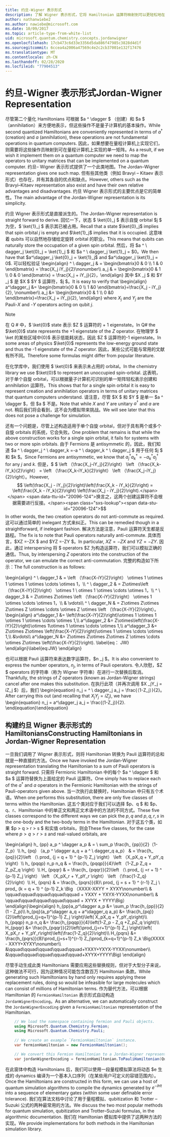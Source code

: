 ```yaml
---
title: 约旦-Wigner 表示形式
description: 了解 Wigner 表示形式，它将 Hamiltonian 运算符映射到可以更轻松地在量程计算机上实现的单一矩阵。
author: nathanwiebe2
ms.author: nawiebe@microsoft.com
ms.date: 10/09/2017
ms.topic: article-type-from-white-list
uid: microsoft.quantum.chemistry.concepts.jordanwigner
ms.openlocfilehash: 17cb473c6d33e3356d5da886f47985c3828d4d1f
ms.sourcegitcommit: 6ccea4a2006a47569c4e2c2cb37001e132f17476
ms.translationtype: MT
ms.contentlocale: zh-CN
ms.lasthandoff: 02/28/2020
ms.locfileid: "77904513"
---
```

# <a name="jordan-wigner-representation"></a><span data-ttu-id="20096-103">约旦-Wigner 表示形式</span><span class="sxs-lookup"><span data-stu-id="20096-103">Jordan-Wigner Representation</span></span>

<span data-ttu-id="20096-104">尽管第二个量化 Hamiltonians 可根据 $a ^ \dagger $ （创建）和 $a $ （annihilation）来方便地表示，但这些操作不是量子计算机的基本操作。</span><span class="sxs-lookup"><span data-stu-id="20096-104">While second quantized Hamiltonians are conveniently represented in terms of $a^\dagger$ (creation) and $a$ (annihilation), these operations are not fundamental operations in quantum computers.</span></span>
<span data-ttu-id="20096-105">因此，如果想要在量程计算机上实现它们，则需要将这些操作员映射到可在量程计算机上实现的单一矩阵。</span><span class="sxs-lookup"><span data-stu-id="20096-105">As a result, if we wish it implement them on a quantum computer we need to map the operators to unitary matrices that can be implemented on a quantum computer.</span></span>
<span data-ttu-id="20096-106">约旦– Wigner 表示形式提供了一个此类地图。</span><span class="sxs-lookup"><span data-stu-id="20096-106">The Jordan–Wigner representation gives one such map.</span></span>
<span data-ttu-id="20096-107">但有些其他类（例如 Bravyi – Kitaev 表示形式）也存在，并有其各自的优点和缺点。</span><span class="sxs-lookup"><span data-stu-id="20096-107">However, others such as the Bravyi–Kitaev representation also exist and have their own relative advantages and disadvantages.</span></span>
<span data-ttu-id="20096-108">约旦 Wigner 表示形式的主要优点是它的简单性。</span><span class="sxs-lookup"><span data-stu-id="20096-108">The main advantage of the Jordan-Wigner representation is its simplicity.</span></span>

<span data-ttu-id="20096-109">约旦 Wigner 表示形式是直接派生的。</span><span class="sxs-lookup"><span data-stu-id="20096-109">The Jordan-Wigner representation is straight forward to derive.</span></span>
<span data-ttu-id="20096-110">回忆一下，状态 $ \ket{0}_j $ 表示自旋 orbital $j $ 为空，$ \ket{1}_j $ 表示其已被占用。</span><span class="sxs-lookup"><span data-stu-id="20096-110">Recall that a state $\ket{0}_j$ implies that spin orbital $j$ is empty and $\ket{1}_j$ implies that it is occupied.</span></span>
<span data-ttu-id="20096-111">这意味着 qubits 可以自然地存储给定旋转 orbital 的职业。</span><span class="sxs-lookup"><span data-stu-id="20096-111">This means that qubits can naturally store the occupation of a given spin orbital.</span></span>
<span data-ttu-id="20096-112">然后，将 $a ^ \ dagger_j \ket{0}_j = \ket{1}_j $ 和 $a ^ \ dagger_j \ket{1}_j = $0。</span><span class="sxs-lookup"><span data-stu-id="20096-112">We then have that $a^\dagger_j \ket{0}_j = \ket{1}_j$ and $a^\dagger_j \ket{1}_j = 0$.</span></span>
<span data-ttu-id="20096-113">可以轻松验证 \begin{align} ^ \ dagger_j & = \begin{bmatrix}0 & 0 \\\ 1 & 0 \end{bmatrix} = \frac{X_j iY_j}{2}\nonumber\\\\ a_j & = \begin{bmatrix}0 & 1 \\\ 0 & 0 \end{bmatrix} = \frac{X_j + iY_j}{2}，\end{align} 其中 $X _j $ 和 $Y _j $ 是 $X $ $Y $ 运算符，$j $。</span><span class="sxs-lookup"><span data-stu-id="20096-113">It is easy to verify that \begin{align} a^\dagger_j &= \begin{bmatrix}0 & 0 \\\ 1 &0 \end{bmatrix}=\frac{X_j - iY_j}{2}, \nonumber\\\\ a_j &= \begin{bmatrix}0 & 1 \\\ 0 &0 \end{bmatrix}=\frac{X_j + iY_j}{2}, \end{align} where $X_j$ and $Y_j$ are the Pauli-$X$ and -$Y$ operators acting on qubit $j$.</span></span>

>[!NOTE]
> <span data-ttu-id="20096-114">在 Q # 中，$ \ket{0}$ state 表示 $Z $ 运算符的 + 1 eigenstate。</span><span class="sxs-lookup"><span data-stu-id="20096-114">In Q# the $\ket{0}$ state represents the +1 eigenstate of the $Z$ operator.</span></span> <span data-ttu-id="20096-115">在物理学 $ \ket 的某些区域中{0}$ 表示低能耗状态，因此 $Z $ 运算符的-1 eigenstate。</span><span class="sxs-lookup"><span data-stu-id="20096-115">In some areas of physics $\ket{0}$ represents the low-energy ground state and thus the -1 eigenstate of the $Z$ operator.</span></span> <span data-ttu-id="20096-116">因此，某些公式可能与常用的文献有所不同。</span><span class="sxs-lookup"><span data-stu-id="20096-116">Therefore some formulas might differ from popular literature.</span></span>

<span data-ttu-id="20096-117">在化学库中，我们使用 $ \ket{0}$ 来表示未占用的 orbital。</span><span class="sxs-lookup"><span data-stu-id="20096-117">In the chemistry library we use $\ket{0}$ to represent an unoccupied spin-orbital.</span></span>
<span data-ttu-id="20096-118">这表明，对于单个自旋 orbital，可以根据量子计算机可识别的单一矩阵轻松表示创建和 annihilation 运算符。</span><span class="sxs-lookup"><span data-stu-id="20096-118">This shows that for a single spin orbital it is easy to represent creation and annihilation operators in terms of unitary matrices that quantum computers understand.</span></span>
<span data-ttu-id="20096-119">请注意，尽管 $X $ 和 $Y $ 是单一 $a ^ \dagger $，但 $a $ 不是。</span><span class="sxs-lookup"><span data-stu-id="20096-119">Note that while $X$ and $Y$ are unitary $a^\dagger$ and $a$ are not.</span></span>
<span data-ttu-id="20096-120">稍后我们将会看到，这不会为模拟带来挑战。</span><span class="sxs-lookup"><span data-stu-id="20096-120">We will see later that this does not pose a challenge for simulation.</span></span>

<span data-ttu-id="20096-121">还有一个问题是，尽管上述构造适用于单个自旋 orbital，但对于具有两个或多个自旋 orbitals 的系统，它会失败。</span><span class="sxs-lookup"><span data-stu-id="20096-121">One problem that remains is that while the above construction works for a single spin orbital, it fails for systems with two or more spin orbitals.</span></span>
<span data-ttu-id="20096-122">由于 Fermions 是 antisymmetic 的，因此，我们知道 $a ^ \ dagger_j ^ \ dagger_k =-a ^ \ dagger_k ^ \ dagger_j $ 用于任何 $j $ 和 $k $。</span><span class="sxs-lookup"><span data-stu-id="20096-122">Since Fermions are antisymmetic, we know that $a^\dagger_j a^\dagger_k = - a^\dagger_k a^\dagger_j$ for any $j$ and $k$.</span></span>
<span data-ttu-id="20096-123">但是，$ $ \left （\frac{X_j-iY_j}{2}\right） \left （\frac{X_k-iY_k}{2}\right） = \left （\frac{X_k-iY_k}{2}\right） \left （\frac{X_j-iY_j}{2}\right）。</span><span class="sxs-lookup"><span data-stu-id="20096-123">However, $$ \left(\frac{X_j - iY_j}{2}\right)\left(\frac{X_k - iY_k}{2}\right) = \left(\frac{X_k - iY_k}{2}\right) \left(\frac{X_j - iY_j}{2}\right).</span></span>
<span data-ttu-id="20096-124">换言之，这两个创建运算符不会根据需要进行反接。</span><span class="sxs-lookup"><span data-stu-id="20096-124">$$ In other words, the two creation operators do not anti-commute as required.</span></span>
<span data-ttu-id="20096-125">这可以通过简单的 inelegant 方式来纠正。</span><span class="sxs-lookup"><span data-stu-id="20096-125">This can be remedied though in a straightforward, if inelegant fashion.</span></span>
<span data-ttu-id="20096-126">解决方法是注意，Pauli 运算符天生都是反路程。</span><span class="sxs-lookup"><span data-stu-id="20096-126">The fix is to note that Pauli operators naturally anti-commute.</span></span>
<span data-ttu-id="20096-127">具体而言，$XZ =-ZX $ and $YZ =-ZY $。</span><span class="sxs-lookup"><span data-stu-id="20096-127">In particular, $XZ = -ZX$ and $YZ=-ZY$.</span></span>
<span data-ttu-id="20096-128">因此，通过 interspersing 将 $ operators $Z 为构造运算符，我们可以模拟正确的通信。</span><span class="sxs-lookup"><span data-stu-id="20096-128">Thus, by interspersing $Z$ operators into the construction of the operator, we can emulate the correct anti-commutation.</span></span>
<span data-ttu-id="20096-129">完整的构造如下所示：</span><span class="sxs-lookup"><span data-stu-id="20096-129">The full construction is as follows:</span></span> 

<span data-ttu-id="20096-130">\begin{align} ^ \ dagger_1 & = \left （\frac{X-iY}{2}\right） \otimes 1 \otimes 1 \otimes 1 \otimes \cdots \otimes 1，\\\\ ^ \ dagger_2 & = Z\otimes\left （\frac{X-iY}{2}\right） \otimes 1 \ otimes 1 \otimes \cdots \otimes 1，\\\\ ^ \ dagger_3 & = Z\otimes Z\otimes \left （\frac{X-iY}{2}\right） \otimes 1 \otimes \cdots \otimes 1，\\\\ & \vdots\\\\ ^ \ dagger_N & = Z\otimes Z\otimes Z\otimes Z \otimes \cdots \otimes Z \otimes \left （\frac{X-iY}{2}\right）。</span><span class="sxs-lookup"><span data-stu-id="20096-130">\begin{align} a^\dagger_1 &= \left(\frac{X-iY}{2}\right)\otimes 1 \otimes 1 \otimes 1 \otimes \cdots \otimes 1,\\\\ a^\dagger_2 &= Z\otimes\left(\frac{X-iY}{2}\right)\otimes 1\otimes 1 \otimes \cdots \otimes 1,\\\\ a^\dagger_3 &= Z\otimes Z\otimes \left(\frac{X-iY}{2}\right)\otimes 1 \otimes \cdots \otimes 1,\\\\ &\vdots\\\\ a^\dagger_N &= Z\otimes Z\otimes Z\otimes Z \otimes \cdots \otimes Z\otimes \left(\frac{X-iY}{2}\right).</span></span> <span data-ttu-id="20096-131">\label{eq： JW} \end{align}</span><span class="sxs-lookup"><span data-stu-id="20096-131">\label{eq:JW} \end{align}</span></span>

<span data-ttu-id="20096-132">也可以根据 Pauli 运算符来表达数字运算符，$n _j $。</span><span class="sxs-lookup"><span data-stu-id="20096-132">It is also convenient to express the number operators, $n_j$, in terms of Pauli operators.</span></span>
<span data-ttu-id="20096-133">令人欣慰，$Z $ operators 的字符串（称为 Wigner 字符串）在进行一次替换后取消。</span><span class="sxs-lookup"><span data-stu-id="20096-133">Thankfully, the strings of $Z$ operators (known as Jordan-Wigner strings) cancel after one makes this substitution.</span></span>
<span data-ttu-id="20096-134">在执行此项（并再次调用 $X _jY_j = iZ_j $）后，我们 \begin{equation} n_j = ^ \ dagger_j a_j = \frac{（1-Z_j）}{2}。</span><span class="sxs-lookup"><span data-stu-id="20096-134">After carrying this out (and recalling that $X_jY_j=iZ_j$), we have \begin{equation} n_j = a^\dagger_j a_j = \frac{(1-Z_j)}{2}.</span></span>
<span data-ttu-id="20096-135">\end{equation}</span><span class="sxs-lookup"><span data-stu-id="20096-135">\end{equation}</span></span>


## <a name="constructing-hamiltonians-in-jordan-wigner-representation"></a><span data-ttu-id="20096-136">构建约旦 Wigner 表示形式的 Hamiltonians</span><span class="sxs-lookup"><span data-stu-id="20096-136">Constructing Hamiltonians in Jordan-Wigner Representation</span></span>

<span data-ttu-id="20096-137">一旦我们调用了 Wigner 表示形式，则将 Hamiltonian 转换为 Pauli 运算符的总和就是一种直接的方法。</span><span class="sxs-lookup"><span data-stu-id="20096-137">Once we have invoked the Jordan-Wigner representation translating the Hamiltonian to a sum of Pauli operators is straight forward.</span></span>
<span data-ttu-id="20096-138">只需将 Fermionic Hamiltonian 中的每个 $a ^ \dagger $ 和 $a $ 运算符替换为上面给定的 Pauli 运算符。</span><span class="sxs-lookup"><span data-stu-id="20096-138">One simply has to replace each of the $a^\dagger$ and $a$ operators in the Fermionic Hamiltonian with the strings of Pauli-operators given above.</span></span>
<span data-ttu-id="20096-139">当一次执行此替换时，Hamiltonian 中只有五个术语。</span><span class="sxs-lookup"><span data-stu-id="20096-139">When one performs this substitution, there are only five classes of terms within the Hamiltonian.</span></span>
<span data-ttu-id="20096-140">这五个类对应于我们可以选择 $p、q $ 和 $p、q、r、Hamiltonian 中的单正文和两正文术语中的方法的不同方式。</span><span class="sxs-lookup"><span data-stu-id="20096-140">These five classes correspond to the different ways we can pick the $p,q$ and $p,q,r,s$ in the one-body and the two-body terms in the Hamiltonian.</span></span>
<span data-ttu-id="20096-141">对于这五个类，如果 $p > q > r > s $ 和实值 orbitals，则会</span><span class="sxs-lookup"><span data-stu-id="20096-141">These five classes, for the case where $p>q>r>s$ and real-valued orbitals, are</span></span>

<span data-ttu-id="20096-142">\begin{align} h_ {pp} a_p ^ \dagger a_p & = \ sum_p \frac{h_ {pp}}{2}（1-Z_p）\\\\ h_ {pq} （a_p ^ \dagger a_q + a ^ \ dagger_q a_p） & = \frac{h_ {pq}}{2}\left （\ prod_ {j = q + 1} ^ {p-1} Z_j \right） \left （X_pX_q + Y_pY_q \right）\\\\ h_ {pqqp} n_p n_q & = \frac{h_ {pqqp}}{4}\left （1-Z_p Z_q + Z_pZ_q \right）\\\\ H_ {pqqr} & = \frac{h_ {pqqr}}{2}\left （\ prod_ {j =r + 1} ^ {p-1} Z_j \right） \left （X_pX_r + Y_pY_r \right） \left （\frac{1-Z_q}{2}\right）\\\\ H_ {pqrs} & = \frac{h_ {pqrs}}{8}\ prod_ {j = s + 1} ^ {r-1} Z_j \ prod_ {k = q + 1} ^ {p-1} Z_k \Big （XXXX-XXYY + XYXY\nonumber\\\\ & \qquad\qquad\qquad\qquad\qquad + YXXY + YXYX-YYXX\nonumber\\\\ & \qquad\qquad\qquad\qquad\qquad + XYYX + YYYY\Big） \end{align}</span><span class="sxs-lookup"><span data-stu-id="20096-142">\begin{align} h_{pp}a_p^\dagger a_p &= \sum_p \frac{h_{pp}}{2}(1 - Z_p)\\\\ h_{pq}(a_p^\dagger a_q + a^\dagger_q a_p) &= \frac{h_{pq}}{2}\left(\prod_{j=q+1}^{p-1} Z_j \right)\left( X_pX_q + Y_pY_q\right)\\\\ h_{pqqp} n_p n_q &=  \frac{h_{pqqp}}{4}\left(1-Z_p - Z_q +Z_pZ_q \right)\\\\ H_{pqqr} &= \frac{h_{pqqr}}{2}\left(\prod_{j=r+1}^{p-1} Z_j \right)\left( X_pX_r + Y_pY_r\right)\left(\frac{1-Z_q}{2}\right)\\\\ H_{pqrs} &= \frac{h_{pqrs}}{8}\prod_{j=s+1}^{r-1} Z_j\prod_{k=q+1}^{p-1} Z_k \Big(XXXX - XXYY+XYXY\nonumber\\\\ &\qquad\qquad\qquad\qquad\qquad+YXXY+YXYX-YYXX\nonumber\\\\ &\qquad\qquad\qquad\qquad\qquad+XYYX+YYYY\Big) \end{align}</span></span>

<span data-ttu-id="20096-143">尽管手动生成此类 Hamiltonians 需要应用这些替换规则，但对于大型分子来说，这种做法不可行，因为这种情况可能包含数百万 Hamiltonian 条款。</span><span class="sxs-lookup"><span data-stu-id="20096-143">While generating such Hamiltonians by hand only requires applying these replacement rules, doing so would be infeasible for large molecules which can consist of millions of Hamiltonian terms.</span></span>
<span data-ttu-id="20096-144">作为替代方法，可以根据 Hamiltonian 的 `FermionHamiltonian` 表示形式自动构造 `JordanWignerEncoding`。</span><span class="sxs-lookup"><span data-stu-id="20096-144">As an alternative, we can automatically construct the `JordanWignerEncoding` given a `FermionHamiltonian` representation of the Hamiltonian.</span></span>

```csharp
    // We load the namespace containing fermion and Pauli objects. 
    using Microsoft.Quantum.Chemistry.Fermion;
    using Microsoft.Quantum.Chemistry.Pauli;
    
    // We create an example `FermionHamiltonian` instance.
    var fermionHamiltonian = new FermionHamiltonian();

    // We convert this Fermion Hamiltonian to a Jordan-Wigner representation.
    var jordanWignerEncoding = fermionHamiltonian.ToPauliHamiltonian(QubitEncoding.JordanWigner);
```

<span data-ttu-id="20096-145">在此窗体中构造 Hamiltonians 后，我们可以使用一段量程模拟算法将动态 $e 生成的 dynamics 编译为一个基本入口序列（在某些用户可定义的容错范围内）。</span><span class="sxs-lookup"><span data-stu-id="20096-145">Once the Hamiltonians are constructed in this form, we can use a host of quantum simulation algorithms to compile the dynamics generated by $e^{-iHt}$ into a sequence of elementary gates (within some user definable error tolerance).</span></span>
<span data-ttu-id="20096-146">我们在算法文档中讨论了用于量程模拟、qubitization 和 Trotter – Suzuki 公式的两种最常用的方法。</span><span class="sxs-lookup"><span data-stu-id="20096-146">We discuss the two most popular methods for quantum simulation, qubitization and Trotter–Suzuki formulas, in the algorithmic documentation.</span></span> <span data-ttu-id="20096-147">我们在 Hamiltonian 模拟库中提供了这两种方法的实现。</span><span class="sxs-lookup"><span data-stu-id="20096-147">We provide implementations for both methods in the Hamiltonian simulation library.</span></span>
